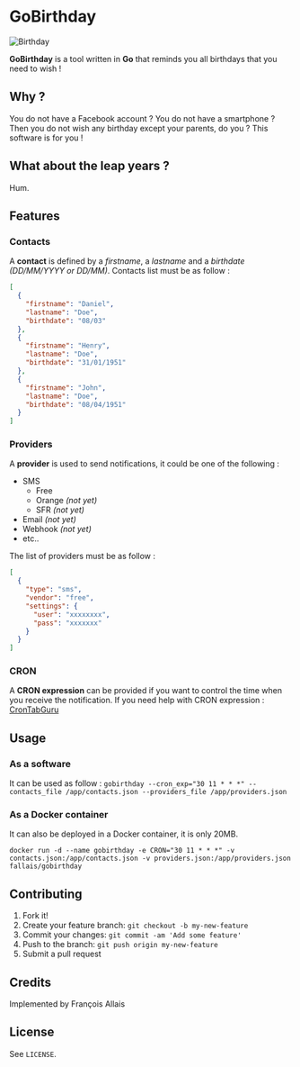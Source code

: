 # GoBirthday

![Birthday](https://github.com/fallais/gobirthday/blob/master/birthday.png)

**GoBirthday** is a tool written in **Go** that reminds you all birthdays that you need to wish !

## Why ?

You do not have a Facebook account ? You do not have a smartphone ? Then you do not wish any birthday except your parents, do you ? This software is for you !

## What about the leap years ?

Hum.

## Features

### Contacts

A **contact** is defined by a *firstname*, a *lastname* and a *birthdate (DD/MM/YYYY or DD/MM)*. Contacts list must be as follow :

```json
[
  {
    "firstname": "Daniel",
    "lastname": "Doe",
    "birthdate": "08/03"
  },
  {
    "firstname": "Henry",
    "lastname": "Doe",
    "birthdate": "31/01/1951"
  },
  {
    "firstname": "John",
    "lastname": "Doe",
    "birthdate": "08/04/1951"
  }
]
```

### Providers

A **provider** is used to send notifications, it could be one of the following :

- SMS
  - Free
  - Orange *(not yet)*
  - SFR *(not yet)*
- Email *(not yet)*
- Webhook *(not yet)*
- etc..

The list of providers must be as follow :

```json
[
  {
    "type": "sms",
    "vendor": "free",
    "settings": {
      "user": "xxxxxxxx",
      "pass": "xxxxxxx"
    }
  }
]
```

### CRON

A **CRON expression** can be provided if you want to control the time when you receive the notification. If you need help with CRON expression : [CronTabGuru](https://crontab.guru/)

## Usage

### As a software

It can be used as follow : `gobirthday --cron_exp="30 11 * * *" --contacts_file /app/contacts.json --providers_file /app/providers.json`

### As a Docker container

It can also be deployed in a Docker container, it is only 20MB.

`docker run -d --name gobirthday -e CRON="30 11 * * *" -v contacts.json:/app/contacts.json -v providers.json:/app/providers.json fallais/gobirthday`

## Contributing

1. Fork it!
2. Create your feature branch: `git checkout -b my-new-feature`
3. Commit your changes: `git commit -am 'Add some feature'`
4. Push to the branch: `git push origin my-new-feature`
5. Submit a pull request

## Credits

Implemented by François Allais

## License

See `LICENSE`.